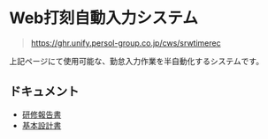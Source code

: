 # Web打刻自動入力システム

> https://ghr.unify.persol-group.co.jp/cws/srwtimerec

上記ページにて使用可能な、勤怠入力作業を半自動化するシステムです。

## ドキュメント
+ [研修報告書](https://github.com/euphmat/PPHRWebDakoku/blob/master/doc/00.%E7%A0%94%E4%BF%AE%E5%A0%B1%E5%91%8A%E6%9B%B8.md)
+ [基本設計書](https://github.com/euphmat/PPHRWebDakoku/blob/master/doc/01.%E5%9F%BA%E6%9C%AC%E8%A8%AD%E8%A8%88%E6%9B%B8.md)
